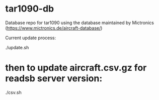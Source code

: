 # tar1090-db
Database repo for tar1090 using the database maintained by Mictronics (https://www.mictronics.de/aircraft-database/)

Current update process:

./update.sh

# then to update aircraft.csv.gz for readsb server version:

./csv.sh


